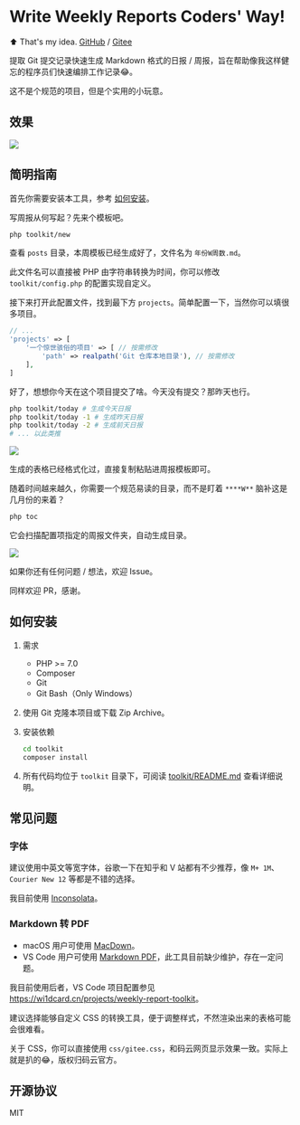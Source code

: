 # Write Weekly Reports Coders' Way!

⬆️ That's my idea. [GitHub](https://github.com/wi1dcard/weekly-report) / [Gitee](https://gitee.com/wi1dcard/weekly-report)

提取 Git 提交记录快速生成 Markdown 格式的日报 / 周报，旨在帮助像我这样健忘的程序员们快速编排工作记录😂。

这不是个规范的项目，但是个实用的小玩意。

## 效果

![](https://i.loli.net/2018/08/30/5b8785c0471bc.png)

## 简明指南

首先你需要安装本工具，参考 [如何安装](#如何安装)。

写周报从何写起？先来个模板吧。

```bash
php toolkit/new
```

查看 `posts` 目录，本周模板已经生成好了，文件名为 `年份W周数.md`。

此文件名可以直接被 PHP 由字符串转换为时间，你可以修改 `toolkit/config.php` 的配置实现自定义。

接下来打开此配置文件，找到最下方 `projects`。简单配置一下，当然你可以填很多项目。

```php
// ...
'projects' => [
    '一个惊世骇俗的项目' => [ // 按需修改
        'path' => realpath('Git 仓库本地目录'), // 按需修改
    ],
]
```

好了，想想你今天在这个项目提交了啥。今天没有提交？那昨天也行。

```bash
php toolkit/today # 生成今天日报
php toolkit/today -1 # 生成昨天日报
php toolkit/today -2 # 生成前天日报
# ... 以此类推
```

![](https://i.loli.net/2018/08/30/5b8785bf604a7.png)

生成的表格已经格式化过，直接复制粘贴进周报模板即可。

随着时间越来越久，你需要一个规范易读的目录，而不是盯着 `****W**` 脑补这是几月份的来着？

```bash
php toc
```

它会扫描配置项指定的周报文件夹，自动生成目录。

![](https://i.loli.net/2018/08/30/5b8785be4cfe6.png)

如果你还有任何问题 / 想法，欢迎 Issue。

同样欢迎 PR，感谢。

## 如何安装

1. 需求
    - PHP >= 7.0
    - Composer
    - Git
    - Git Bash（Only Windows）

2. 使用 Git 克隆本项目或下载 Zip Archive。

3. 安装依赖

    ```bash
    cd toolkit
    composer install
    ```

4. 所有代码均位于 `toolkit` 目录下，可阅读 [toolkit/README.md](toolkit/README.md) 查看详细说明。

## 常见问题

### 字体

建议使用中英文等宽字体，谷歌一下在知乎和 V 站都有不少推荐，像 `M+ 1M`、`Courier New 12` 等都是不错的选择。

我目前使用 [Inconsolata](http://levien.com/type/myfonts/inconsolata.html)。

### Markdown 转 PDF

- macOS 用户可使用 [MacDown](https://github.com/MacDownApp/macdown)。
- VS Code 用户可使用 [Markdown PDF](https://github.com/yzane/vscode-markdown-pdf)，此工具目前缺少维护，存在一定问题。

我目前使用后者，VS Code 项目配置参见 <https://wi1dcard.cn/projects/weekly-report-toolkit>。

建议选择能够自定义 CSS 的转换工具，便于调整样式，不然渲染出来的表格可能会很难看。

关于 CSS，你可以直接使用 `css/gitee.css`，和码云网页显示效果一致。实际上就是扒的😂，版权归码云官方。

## 开源协议

MIT